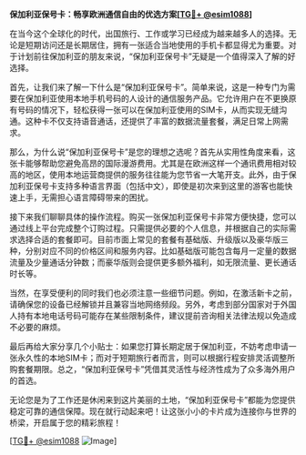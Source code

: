 **保加利亚保号卡：畅享欧洲通信自由的优选方案[[TG💪+ @esim1088](https://t.me/s/esim1088)]**

在当今这个全球化的时代，出国旅行、工作或学习已经成为越来越多人的选择。无论是短期访问还是长期居住，拥有一张适合当地使用的手机卡都显得尤为重要。对于计划前往保加利亚的朋友来说，“保加利亚保号卡”无疑是一个值得深入了解的好选择。

首先，让我们来了解一下什么是“保加利亚保号卡”。简单来说，这是一种专门为需要在保加利亚使用本地手机号码的人设计的通信服务产品。它允许用户在不更换原有号码的情况下，轻松获得一张可以在保加利亚使用的SIM卡，从而实现无缝沟通。这种卡不仅支持语音通话，还提供了丰富的数据流量套餐，满足日常上网需求。

那么，为什么说“保加利亚保号卡”是您的理想之选呢？首先从实用性角度来看，这张卡能够帮助您避免高昂的国际漫游费用。尤其是在欧洲这样一个通讯费用相对较高的地区，使用本地运营商提供的服务往往能为您节省一大笔开支。此外，由于保加利亚保号卡支持多种语言界面（包括中文），即使是初次来到这里的游客也能快速上手，无需担心语言障碍带来的困扰。

接下来我们聊聊具体的操作流程。购买一张保加利亚保号卡非常方便快捷，您可以通过线上平台完成整个订购过程。只需提供必要的个人信息，并根据自己的实际需求选择合适的套餐即可。目前市面上常见的套餐有基础版、升级版以及豪华版三种，分别对应不同的价格区间和服务内容。比如基础版可能包含每月一定量的数据流量及少量通话分钟数；而豪华版则会提供更多额外福利，如无限流量、更长通话时长等。

当然，在享受便利的同时我们也必须注意一些细节问题。例如，在激活新卡之前，请确保您的设备已经解锁并且兼容当地网络频段。另外，考虑到部分国家对于外国人持有本地电话号码可能存在某些限制条件，建议提前咨询相关法律法规以免造成不必要的麻烦。

最后再给大家分享几个小贴士：如果您打算长期定居于保加利亚，不妨考虑申请一张永久性的本地SIM卡；而对于短期旅行者而言，则可以根据行程安排灵活调整所购套餐期限。总之，“保加利亚保号卡”凭借其灵活性与经济性成为了众多海外用户的首选。

无论您是为了工作还是休闲来到这片美丽的土地，“保加利亚保号卡”都能为您提供稳定可靠的通信保障。现在就行动起来吧！让这张小小的卡片成为连接你与世界的桥梁，开启属于您的精彩旅程！

[[TG💪+ @esim1088](https://t.me/s/esim1088) ![Image](https://i.postimg.cc/4NQfJmqS/Snipaste-2025-05-13-00-14-12.png)]